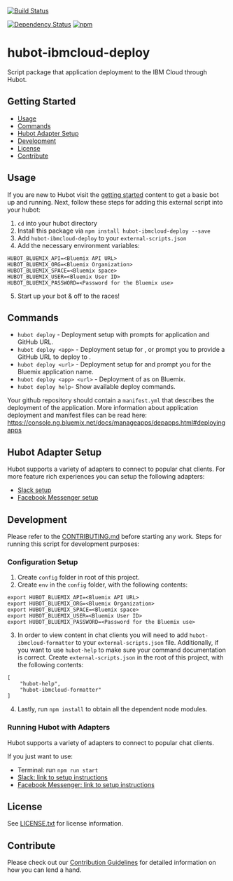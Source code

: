 [![Build Status](https://travis-ci.org/ibm-cloud-solutions/hubot-ibmcloud-deploy.svg?branch=master)](https://travis-ci.org/ibm-cloud-solutions/hubot-ibmcloud-deploy)

[![Dependency Status](https://dependencyci.com/github/ibm-cloud-solutions/hubot-ibmcloud-deploy/badge)](https://dependencyci.com/github/ibm-cloud-solutions/hubot-ibmcloud-deploy)
[![npm](https://img.shields.io/npm/v/hubot-ibmcloud-deploy.svg?maxAge=2592000)](https://www.npmjs.com/package/hubot-ibmcloud-deploy)

# hubot-ibmcloud-deploy

Script package that application deployment to the IBM Cloud through Hubot.

## Getting Started
  * [Usage](#usage)
  * [Commands](#commands)
  * [Hubot Adapter Setup](#hubot-adapter-setup)
  * [Development](#development)
  * [License](#license)
  * [Contribute](#contribute)

## Usage

If you are new to Hubot visit the [getting started](https://hubot.github.com/docs/) content to get a basic bot up and running.  Next, follow these steps for adding this external script into your hubot:

1. `cd` into your hubot directory
2. Install this package via `npm install hubot-ibmcloud-deploy --save`
3. Add `hubot-ibmcloud-deploy` to your `external-scripts.json`
4. Add the necessary environment variables:
```
HUBOT_BLUEMIX_API=<Bluemix API URL>
HUBOT_BLUEMIX_ORG=<Bluemix Organization>
HUBOT_BLUEMIX_SPACE=<Bluemix space>
HUBOT_BLUEMIX_USER=<Bluemix User ID>
HUBOT_BLUEMIX_PASSWORD=<Password for the Bluemix use>
```
5. Start up your bot & off to the races!

## Commands

- `hubot deploy` - Deployment setup with prompts for application and GitHub URL.
- `hubot deploy <app>` - Deployment setup for , or prompt you to provide a GitHub URL to deploy to .
- `hubot deploy <url>` - Deployment setup for and prompt you for the Bluemix application name.
- `hubot deploy <app> <url>` - Deployment of as on Bluemix.
- `hubot deploy help`- Show available deploy commands.

Your github repository should contain a `manifest.yml` that describes the deployment of the application.
More information about application deployment and manifest files can be read here: https://console.ng.bluemix.net/docs/manageapps/depapps.html#deployingapps

## Hubot Adapter Setup

Hubot supports a variety of adapters to connect to popular chat clients.  For more feature rich experiences you can setup the following adapters:
- [Slack setup](https://github.com/ibm-cloud-solutions/hubot-ibmcloud-deploy/blob/master/docs/adapters/slack.md)
- [Facebook Messenger setup](https://github.com/ibm-cloud-solutions/hubot-ibmcloud-deploy/blob/master/docs/adapters/facebook.md)

## Development

Please refer to the [CONTRIBUTING.md](https://github.com/ibm-cloud-solutions/hubot-ibmcloud-deploy/blob/master/CONTRIBUTING.md) before starting any work.  Steps for running this script for development purposes:

### Configuration Setup

1. Create `config` folder in root of this project.
2. Create `env` in the `config` folder, with the following contents:
```
export HUBOT_BLUEMIX_API=<Bluemix API URL>
export HUBOT_BLUEMIX_ORG=<Bluemix Organization>
export HUBOT_BLUEMIX_SPACE=<Bluemix space>
export HUBOT_BLUEMIX_USER=<Bluemix User ID>
export HUBOT_BLUEMIX_PASSWORD=<Password for the Bluemix use>
```
3. In order to view content in chat clients you will need to add `hubot-ibmcloud-formatter` to your `external-scripts.json` file. Additionally, if you want to use `hubot-help` to make sure your command documentation is correct. Create `external-scripts.json` in the root of this project, with the following contents:
```
[
	"hubot-help",
	"hubot-ibmcloud-formatter"
]
```
4. Lastly, run `npm install` to obtain all the dependent node modules.

### Running Hubot with Adapters

Hubot supports a variety of adapters to connect to popular chat clients.

If you just want to use:
 - Terminal: run `npm run start`
 - [Slack: link to setup instructions](https://github.com/ibm-cloud-solutions/hubot-ibmcloud-deploy/blob/master/docs/adapters/slack.md)
 - [Facebook Messenger: link to setup instructions](https://github.com/ibm-cloud-solutions/hubot-ibmcloud-deploy/blob/master/docs/adapters/facebook.md)

## License

See [LICENSE.txt](https://github.com/ibm-cloud-solutions/hubot-ibmcloud-deploy/blob/master/LICENSE.txt) for license information.

## Contribute

Please check out our [Contribution Guidelines](https://github.com/ibm-cloud-solutions/hubot-ibmcloud-deploy/blob/master/CONTRIBUTING.md) for detailed information on how you can lend a hand.

